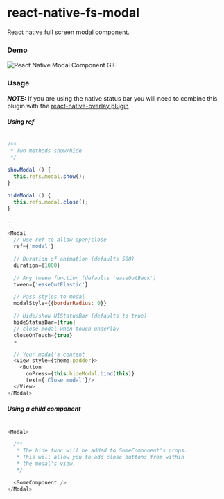 # react-native-fs-modal

React native full screen modal component.

### Demo

![React Native Modal Component GIF](https://carquids.box.com/shared/static/lwu7uso8rx5wqwb9dlvdg6vdqit7szty.gif "React Native Modal Component GIF")

### Usage

**_NOTE:_** If you are using the native status bar you will need to combine this plugin with the [react-native-overlay plugin](https://github.com/brentvatne/react-native-overlay)

##### Using ref

```js

/**
 * Two methods show/hide
 */

showModal () {
  this.refs.modal.show();
}

hideModal () {
  this.refs.modal.close();
}

...

<Modal
  // Use ref to allow open/close
  ref={'modal'}

  // Duration of animation (defaults 500)
  duration={1000}

  // Any tween function (defaults 'easeOutBack')
  tween={'easeOutElastic'}

  // Pass styles to modal
  modalStyle={{borderRadius: 0}}

  // Hide/show UIStatusBar (defaults to true)
  hideStatusBar={true}
  // close modal when touch underlay
  closeOnTouch={true}
  >

  // Your modal's content
  <View style={theme.padder}>
    <Button
      onPress={this.hideModal.bind(this)}
      text={'Close modal'}/>
  </View>
</Modal>

```


##### Using a child component

```js

<Modal>

  /**
   * The hide func will be added to SomeComponent's props.
   * This will allow you to add close buttons from within
   * the modal's view.
   */

  <SomeComponent />
</Modal>

```
